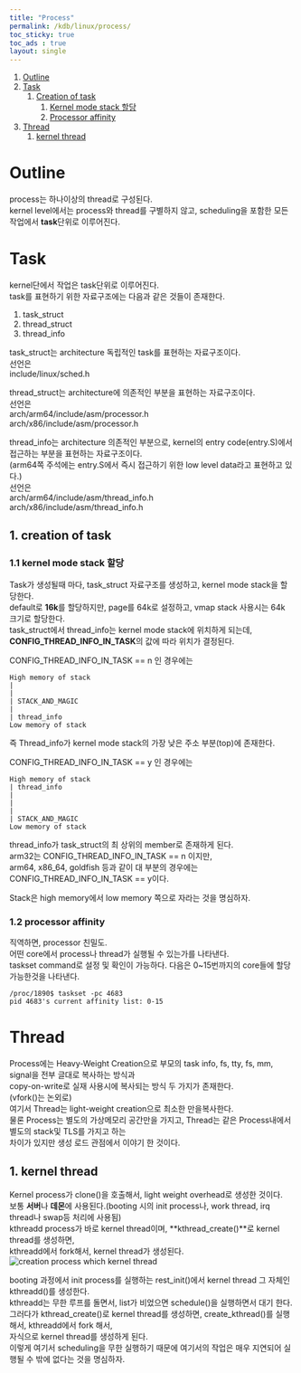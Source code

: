 ```yaml
---
title: "Process"
permalink: /kdb/linux/process/
toc_sticky: true
toc_ads : true
layout: single
---
```

1. [Outline](#outline)     
2. [Task](#task)      
	1. [Creation of task](#1-creation-of-task)       
		1. [Kernel mode stack 할당](#11-kernel-mode-stack-%ED%95%A0%EB%8B%B9)      
		2. [Processor affinity](#12-processor-affinity)      
3. [Thread](#thread)      
	1. [kernel thread](#1-kernel-thread)  

# Outline
process는 하나이상의 thread로 구성된다.   
kernel level에서는 process와 thread를 구별하지 않고, scheduling을 포함한 모든 작업에서 **task**단위로 이루어진다.   

# Task
kernel단에서 작업은 task단위로 이루어진다.    
task를 표현하기 위한 자료구조에는 다음과 같은 것들이 존재한다.    
1. task_struct
2. thread_struct
3. thread_info

task_struct는 architecture 독립적인 task를 표현하는 자료구조이다.    
선언은    
include/linux/sched.h    

thread_struct는 architecture에 의존적인 부분을 표현하는 자료구조이다.    
선언은    
arch/arm64/include/asm/processor.h   
arch/x86/include/asm/processor.h     

thread_info는 architecture 의존적인 부분으로, kernel의 entry code(entry.S)에서 접근하는 부분을 표현하는 자료구조이다.    
(arm64쪽 주석에는 entry.S에서 즉시 접근하기 위한 low level data라고 표현하고 있다.)    
선언은    
arch/arm64/include/asm/thread_info.h    
arch/x86/include/asm/thread_info.h     

## 1. creation of task
### 1.1 kernel mode stack 할당
Task가 생성될때 마다, task_struct 자료구조를 생성하고,  kernel mode stack을 할당한다.    
default로 **16k**를 할당하지만, page를 64k로 설정하고, vmap stack 사용시는 64k 크기로 할당한다.    
task_struct에서 thread_info는 kernel mode stack에 위치하게 되는데, **CONFIG_THREAD_INFO_IN_TASK**의 값에 따라 위치가 결정된다.    

CONFIG_THREAD_INFO_IN_TASK == n 인 경우에는     
```
High memory of stack
|
|
| STACK_AND_MAGIC
|
| thread_info
Low memory of stack
```
즉 Thread_info가 kernel mode stack의 가장 낮은 주소 부분(top)에 존재한다.    

CONFIG_THREAD_INFO_IN_TASK == y 인 경우에는    
```
High memory of stack
| thread_info
|
| 
|
| STACK_AND_MAGIC
Low memory of stack
```
thread_info가 task_struct의 최 상위의 member로 존재하게 된다.     
arm32는 CONFIG_THREAD_INFO_IN_TASK == n 이지만,     
arm64, x86_64, goldfish 등과 같이 대 부분의 경우에는     
CONFIG_THREAD_INFO_IN_TASK == y이다.     

Stack은 high memory에서 low memory 쪽으로 자라는 것을 명심하자.    

### 1.2 processor affinity
직역하면, processor 친밀도.    
어떤 core에서 process나 thread가 실행될 수 있는가를 나타낸다.    
taskset command로 설정 및 확인이 가능하다. 다음은 0~15번까지의 core들에 할당 가능한것을 나타낸다.    
```
/proc/1890$ taskset -pc 4683    
pid 4683's current affinity list: 0-15    
```

# Thread
Process에는 Heavy-Weight Creation으로 부모의 task info, fs, tty, fs, mm, signal을 전부 글대로 복사하는 방식과   
copy-on-write로 실재 사용시에 복사되는 방식 두 가지가 존재한다.          
(vfork()는 논외로)     
여기서 Thread는 light-weight creation으로 최소한 만을복사한다.    
물론 Process는 별도의 가상메모리 공간만을 가지고, Thread는 같은 Process내에서 별도의 stack및 TLS를 가지고 하는      
차이가 있지만 생성 로드 관점에서 이야기 한 것이다.     

## 1. kernel thread
Kernel process가 clone()을 호출해서, light weight overhead로 생성한 것이다.    
보통 **서버**나 **데몬**에 사용된다.(booting 시의 init process나, work thread, irq thread나 swap등 처리에 사용됨)       
kthreadd process가 바로 kernel thread이며, **kthread_create()**로 kernel thread를 생성하면,   
kthreadd에서 fork해서, kernel thread가 생성된다.   
![creation process which kernel thread](../../../assets/images/linux_create_kthread.png)   

booting 과정에서 init process를 실행하는 rest_init()에서 kernel thread 그 자체인 kthreadd()를 생성한다.    
kthreadd는 무한 루프를 돌면서, list가 비었으면 schedule()을 실행하면서 대기 한다.   
그러다가 kthread_create()로 kernel thread를 생성하면, create_kthread()를 실행해서, kthreadd에서 fork 해서,   
자식으로 kernel thread를 생성하게 된다.    
이렇게 여기서 scheduling을 무한 실행하기 때문에 여기서의 작업은 매우 지연되어 실행될 수 밖에 없다는 것을 명심하자.       



